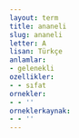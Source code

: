 ```yaml
---
layout: term
title: ananeli
slug: ananeli
letter: A
lisan: Türkçe
anlamlar:
- gelenekli
ozellikler:
- - sıfat
ornekler:
- - ''
orneklerkaynak:
- - ''
---
```

